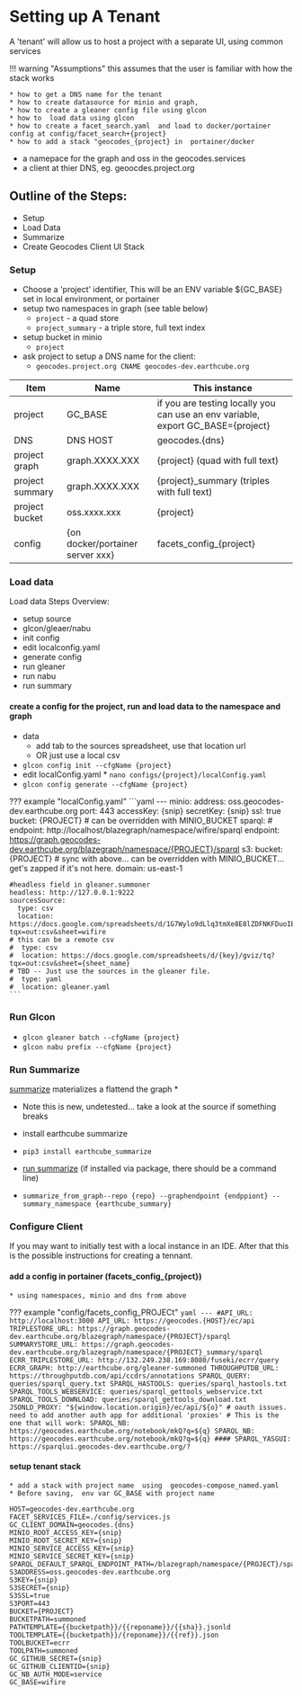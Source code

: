 # Setting up A Tenant
A 'tenant' will allow us to host a project with a separate UI, using common services

!!! warning "Assumptions"
    this assumes that the user is familiar with how the stack works

    * how to get a DNS name for the tenant
    * how to create datasource for minio and graph,
    * how to create a gleaner config file using glcon
    * how to  load data using glcon
    * how to create a facet_search.yaml  and load to docker/portainer config at config/facet_search+{project}
    * how to add a stack "geocodes_{project} in  portainer/docker


* a namepace for the graph and oss in the geocodes.services
* a client at thier DNS, eg. geoocdes.project.org

## Outline of the Steps:

* Setup
* Load Data
* Summarize
* Create Geocodes Client UI Stack

### Setup

* Choose a 'project' identifier, This will be an ENV variable ${GC_BASE} set in local environment, or portainer
* setup two namespaces in graph (see table below)
   * `project` - a quad store
   * `project_summary` - a triple store, full text index
* setup bucket in minio
   * `project`
* ask project to setup a DNS name for the client:
   * `geocodes.project.org CNAME geocodes-dev.earthcube.org`


| Item            | Name                             | This instance                                                                    |
|-----------------|----------------------------------|----------------------------------------------------------------------------------|
| project         | GC_BASE                          | if you are testing locally you can use an env variable, export GC_BASE={project} |
| DNS             | DNS HOST                         | geocodes.{dns}                                                                   |
| project graph   | graph.XXXX.XXX                   | {project}        (quad with full text)                                           |
| project summary | graph.XXXX.XXX                   | {project}_summary   (triples with full text)                                     |
| project bucket  | oss.xxxx.xxx                     | {project}                                                                        |
| config          | {on docker/portainer server xxx} | facets_config_{project}                                                          | 

### Load data
Load data Steps Overview:

* setup source
* glcon/gleaer/nabu
* init config
* edit localconfig.yaml
* generate config
* run gleaner
* run nabu
* run summary

#### create a config for the project, run and load data to the namespace and graph
  * data
    * add tab to the sources spreadsheet, use that location url
    * OR just use a local csv
  * `glcon config init --cfgName {project}`
  *  edit localConfig.yaml
    * `nano configs/{project}/localConfig.yaml`
  * `glcon config generate --cfgName {project}`

??? example "localConfig.yaml"
    ```yaml
    ---
    minio:
      address: oss.geocodes-dev.earthcube.org
      port: 443
      accessKey: {snip}
      secretKey: {snip}
      ssl: true
      bucket: {PROJECT} # can be overridden with MINIO_BUCKET
    sparql:
    #  endpoint: http://localhost/blazegraph/namespace/wifire/sparql
      endpoint: https://graph.geocodes-dev.earthcube.org/blazegraph/namespace/{PROJECT}/sparql
    s3:
      bucket: {PROJECT}  # sync with above... can be overridden with MINIO_BUCKET... get's zapped if it's not here.
      domain: us-east-1
    
    #headless field in gleaner.summoner
    headless: http://127.0.0.1:9222
    sourcesSource:
      type: csv
      location:  https://docs.google.com/spreadsheets/d/1G7Wylo9dLlq3tmXe8E8lZDFNKFDuoIEeEZd3epS0ggQ/gviz/tq?tqx=out:csv&sheet=wifire
    # this can be a remote csv
    #  type: csv
    #  location: https://docs.google.com/spreadsheets/d/{key}/gviz/tq?tqx=out:csv&sheet={sheet_name}
    # TBD -- Just use the sources in the gleaner file.
    #  type: yaml
    #  location: gleaner.yaml
    ```
### Run Glcon

* `glcon gleaner batch --cfgName {project}`
* `glcon nabu prefix --cfgName {project}`

### Run Summarize
[summarize](https://earthcube.github.io/earthcube_utilities/summarize/) materializes a flattend the graph 
* 
* Note this is new, undetested... take a look at the source if something breaks

* install earthcube summarize
* `pip3 install earthcube_summarize`
* [run summarize](https://earthcube.github.io/earthcube_utilities/summarize/#run-summarize_from_graph_namespace) (if installed via package, there should be a command line)
* `summarize_from_graph--repo {repo} --graphendpoint {endppiont} --summary_namespace {earthcube_summary}`



### Configure Client

If you may want to initially test with a local instance in an IDE.
After that this is the possible instructions for creating a tennant.


#### add a config in portainer (facets_config_{project})
    * using namespaces, minio and dns from above
??? example "config/facets_config_PROJECt"
    ```yaml
    ---
    #API_URL: http://localhost:3000
    API_URL: https://geocodes.{HOST}/ec/api
    TRIPLESTORE_URL: https://graph.geocodes-dev.earthcube.org/blazegraph/namespace/{PROJECT}/sparql
    SUMMARYSTORE_URL: https://graph.geocodes-dev.earthcube.org/blazegraph/namespace/{PROJECT}_summary/sparql
    ECRR_TRIPLESTORE_URL: http://132.249.238.169:8080/fuseki/ecrr/query
    ECRR_GRAPH: http://earthcube.org/gleaner-summoned
    THROUGHPUTDB_URL: https://throughputdb.com/api/ccdrs/annotations
    SPARQL_QUERY: queries/sparql_query.txt
    SPARQL_HASTOOLS: queries/sparql_hastools.txt
    SPARQL_TOOLS_WEBSERVICE: queries/sparql_gettools_webservice.txt
    SPARQL_TOOLS_DOWNLOAD: queries/sparql_gettools_download.txt
    JSONLD_PROXY: "${window.location.origin}/ec/api/${o}"
    # oauth issues. need to add another auth app for additional 'proxies'
    # This is the one that will work: SPARQL_NB: https://geocodes.earthcube.org/notebook/mkQ?q=${q}
    SPARQL_NB: https://geocodes.earthcube.org/notebook/mkQ?q=${q}
    ####
    SPARQL_YASGUI: https://sparqlui.geocodes-dev.earthcube.org/?
    ```

#### setup tenant stack
    * add a stack with project name  using  geocodes-compose_named.yaml
    * Before saving,  env var GC_BASE with project name


```shell
HOST=geocodes-dev.earthcube.org
FACET_SERVICES_FILE=./config/services.js
GC_CLIENT_DOMAIN=geocodes.{dns}
MINIO_ROOT_ACCESS_KEY={snip}
MINIO_ROOT_SECRET_KEY={snip}
MINIO_SERVICE_ACCESS_KEY={snip}
MINIO_SERVICE_SECRET_KEY={snip}
SPARQL_DEFAULT_SPARQL_ENDPOINT_PATH=/blazegraph/namespace/{PROJECT}/sparql
S3ADDRESS=oss.geocodes-dev.earthcube.org
S3KEY={snip}
S3SECRET={snip}
S3SSL=true
S3PORT=443
BUCKET={PROJECT}
BUCKETPATH=summoned
PATHTEMPLATE={{bucketpath}}/{{reponame}}/{{sha}}.jsonld
TOOLTEMPLATE={{bucketpath}}/{reponame}}/{{ref}}.json
TOOLBUCKET=ecrr
TOOLPATH=summoned
GC_GITHUB_SECRET={snip}
GC_GITHUB_CLIENTID={snip}
GC_NB_AUTH_MODE=service
GC_BASE=wifire
```
